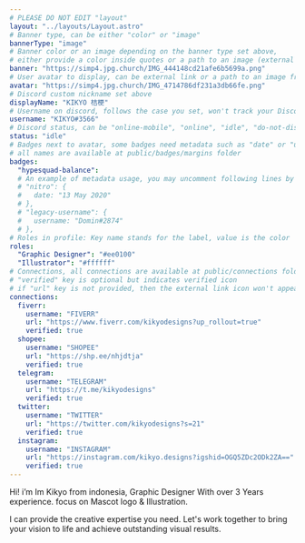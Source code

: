 ```yaml
---
# PLEASE DO NOT EDIT "layout"
layout: "../layouts/Layout.astro"
# Banner type, can be either "color" or "image"
bannerType: "image"
# Banner color or an image depending on the banner type set above,
# either provide a color inside quotes or a path to an image (external links are supported)
banner: "https://simp4.jpg.church/IMG_444148cd21afe6b5699a.png"
# User avatar to display, can be external link or a path to an image from public folder
avatar: "https://simp4.jpg.church/IMG_4714786df231a3db66fe.png"
# Discord custom nickname set above
displayName: "KIKYO 桔梗"
# Username on discord, follows the case you set, won't track your Discord account e.g. "Domin#2874" or "dominnya"
username: "KIKYO#3566"
# Discord status, can be "online-mobile", "online", "idle", "do-not-disturb", "invisible" or "streaming"
status: "idle"
# Badges next to avatar, some badges need metadata such as "date" or "username"
# all names are available at public/badges/margins folder
badges:
  "hypesquad-balance":
  # An example of metadata usage, you may uncomment following lines by removing "#":
  # "nitro": {
  #   date: "13 May 2020"
  # },
  # "legacy-username": {
  #   username: "Domin#2874"
  # },
# Roles in profile: Key name stands for the label, value is the color
roles:
  "Graphic Designer": "#ee0100"
  "Illustrator": "#ffffff"
# Connections, all connections are available at public/connections folder
# "verified" key is optional but indicates verified icon
# if "url" key is not provided, then the external link icon won't appear
connections:
  fiverr:
    username: "FIVERR"
    url: "https://www.fiverr.com/kikyodesigns?up_rollout=true"
    verified: true
  shopee:
    username: "SHOPEE"
    url: "https://shp.ee/nhjdtja"
    verified: true
  telegram:
    username: "TELEGRAM"
    url: "https://t.me/kikyodesigns"
    verified: true
  twitter:
    username: "TWITTER"
    url: "https://twitter.com/kikyodesigns?s=21"
    verified: true
  instagram:
    username: "INSTAGRAM"
    url: "https://instagram.com/kikyo.designs?igshid=OGQ5ZDc2ODk2ZA=="
    verified: true
---
```


<!-- Your About Me section -->

Hi! i’m Im Kikyo from indonesia, Graphic Designer With over 3 Years experience. focus on Mascot logo & Illustration.

I can provide the creative expertise you need. Let's work together to bring your vision to life and achieve outstanding visual results.
